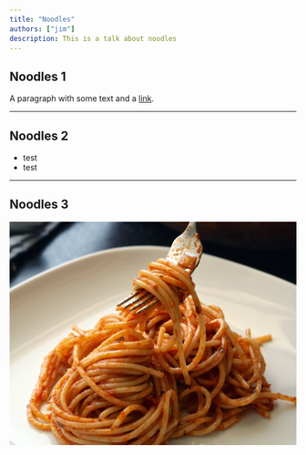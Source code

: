 ```yaml
---
title: "Noodles"
authors: ["jim"]
description: This is a talk about noodles
---
```


## Noodles 1
A paragraph with some text and a [link](https://hakim.se).

---

## Noodles 2
<ul>
<li class="fragment">test</span>
<li class="fragment">test</span>
</ul>

---

## Noodles 3

<img src="noodles.png">
